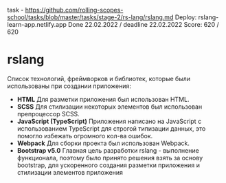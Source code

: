 task - https://github.com/rolling-scopes-school/tasks/blob/master/tasks/stage-2/rs-lang/rslang.md
Deploy: rslang-learn-app.netlify.app
Done 22.02.2022 / deadline 22.02.2022
Score: 620 / 620

# rslang
Список технологий, фреймворков и библиотек, которые были использованы при создании приложения:
* **HTML**
Для разметки приложения был использован HTML.
* **SCSS**
Для стилизации некоторых элементов был использован препроцессор SCSS.
* **JavaScript (TypeScript)**
Приложения написано на JavaScript с использованием TypeScript для строгой типизации данных, это помогло избежать огромного кол-ва ошибок.
* **Webpack**
Для сборки проекта был использован Webpack.
* **Bootstrap v5.0**
Главная цель разработки rslang - выполнение функционала, поэтому было принято решения взять за основу bootstrap, для ускоренного создания разметки приложения и стилизации элементов приложения
